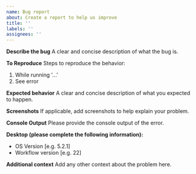 ```yaml
---
name: Bug report
about: Create a report to help us improve
title: ''
labels: ''
assignees: ''
---
```


**Describe the bug**
A clear and concise description of what the bug is.

**To Reproduce**
Steps to reproduce the behavior:

1. While running '...'
1. See error

**Expected behavior**
A clear and concise description of what you expected to happen.

**Screenshots**
If applicable, add screenshots to help explain your problem.

**Console Output**
Please provide the console output of the error.

**Desktop (please complete the following information):**

-   OS Version [e.g. 5.2.1]
-   Workflow version [e.g. 22]

**Additional context**
Add any other context about the problem here.
